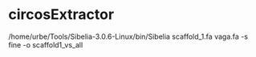 # circosExtractor

/home/urbe/Tools/Sibelia-3.0.6-Linux/bin/Sibelia scaffold_1.fa vaga.fa -s fine -o scaffold1_vs_all

